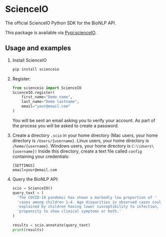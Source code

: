 # ScienceIO

The official ScienceIO Python SDK for the BioNLP API.

This package is available via [Pypi:scienceIO](https://pypi.org/project/scienceio/).

<!-- ## To install

- Get code
- Run `python setup.py bdist_wheel` to build
- Install with `pip install dist/scienceio-0.1.1-py3-none-any.whl` -->

## Usage and examples

1. Install ScienceIO

   ```python
   pip install scienceio
   ```

3. Register:

   ```python
   from scienceio import ScienceIO
   ScienceIO.register(
       first_name="Demo name",
       last_name="Demo lastname",
       email="your@email.com"
   )
   ```
   
   You will be sent an email asking you to verify your account. As part of the process you will be asked to create a password.


2. Create a directory `.scio` in your home directory (Mac users, your home directory is `/Users/{username}`. Linux users, your home directory is `/home/{username}`. Windows users, your home directory is `C:\\Users\{username})` Inside this directory, create a text file called `config` containing your credentials:

   ```
   [SETTINGS]
   email=your@email.com
   ```

4. Query the BioNLP API:

   ```python
   scio = ScienceIO()
   query_text = (
     'The COVID-19 pandemic has shown a markedly low proportion of '
     'cases among children 1–4. Age disparities in observed cases could be '
     'explained by children having lower susceptibility to infection, lower '
     'propensity to show clinical symptoms or both.'
   )
 
   results = scio.annotate(query_text)
   print(results)
   ```
